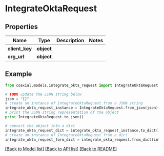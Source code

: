 # IntegrateOktaRequest


## Properties
Name | Type | Description | Notes
------------ | ------------- | ------------- | -------------
**client_key** | **object** |  | 
**org_url** | **object** |  | 

## Example

```python
from coaxial.models.integrate_okta_request import IntegrateOktaRequest

# TODO update the JSON string below
json = "{}"
# create an instance of IntegrateOktaRequest from a JSON string
integrate_okta_request_instance = IntegrateOktaRequest.from_json(json)
# print the JSON string representation of the object
print IntegrateOktaRequest.to_json()

# convert the object into a dict
integrate_okta_request_dict = integrate_okta_request_instance.to_dict()
# create an instance of IntegrateOktaRequest from a dict
integrate_okta_request_form_dict = integrate_okta_request.from_dict(integrate_okta_request_dict)
```
[[Back to Model list]](../README.md#documentation-for-models) [[Back to API list]](../README.md#documentation-for-api-endpoints) [[Back to README]](../README.md)


